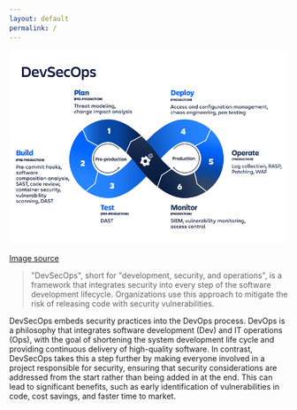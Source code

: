 ```yaml
---
layout: default
permalink: /
---
```


![DevSecOps](/asset/devsecops.png)

[Image source](https://medium.com/@cloud_tips/devsecops-definition-best-practices-and-tools-1789587d165a)

>"DevSecOps", short for "development, security, and operations", is a framework that integrates security into every step of the software development lifecycle. Organizations use this approach to mitigate the risk of releasing code with security vulnerabilities.

DevSecOps embeds security practices into the DevOps process. DevOps is a philosophy that integrates software development (Dev) and IT operations (Ops), with the goal of shortening the system development life cycle and providing continuous delivery of high-quality software. In contrast, DevSecOps takes this a step further by making everyone involved in a project responsible for security, ensuring that security considerations are addressed from the start rather than being added in at the end. This can lead to significant benefits, such as early identification of vulnerabilities in code, cost savings, and faster time to market.
